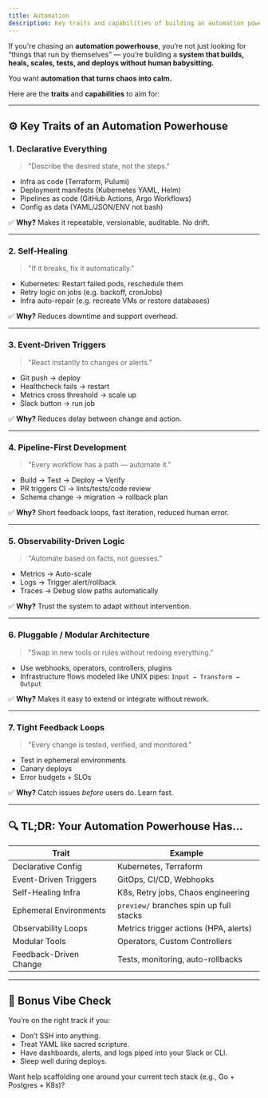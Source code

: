 ```yaml
---
title: Automation
description: Key traits and capabilities of building an automation powerhouse
---
```


If you're chasing an **automation powerhouse**, you’re not just looking for “things that run by themselves” — you’re building a **system that builds, heals, scales, tests, and deploys without human babysitting.**

You want **automation that turns chaos into calm.**

Here are the **traits** and **capabilities** to aim for:

---

## ⚙️ **Key Traits of an Automation Powerhouse**

### 1. **Declarative Everything**

> "Describe the desired state, not the steps."

* Infra as code (Terraform, Pulumi)
* Deployment manifests (Kubernetes YAML, Helm)
* Pipelines as code (GitHub Actions, Argo Workflows)
* Config as data (YAML/JSON/ENV not bash)

✅ **Why?** Makes it repeatable, versionable, auditable. No drift.

---

### 2. **Self-Healing**

> "If it breaks, fix it automatically."

* Kubernetes: Restart failed pods, reschedule them
* Retry logic on jobs (e.g. backoff, cronJobs)
* Infra auto-repair (e.g. recreate VMs or restore databases)

✅ **Why?** Reduces downtime and support overhead.

---

### 3. **Event-Driven Triggers**

> "React instantly to changes or alerts."

* Git push → deploy
* Healthcheck fails → restart
* Metrics cross threshold → scale up
* Slack button → run job

✅ **Why?** Reduces delay between change and action.

---

### 4. **Pipeline-First Development**

> "Every workflow has a path — automate it."

* Build → Test → Deploy → Verify
* PR triggers CI → lints/tests/code review
* Schema change → migration → rollback plan

✅ **Why?** Short feedback loops, fast iteration, reduced human error.

---

### 5. **Observability-Driven Logic**

> "Automate based on facts, not guesses."

* Metrics → Auto-scale
* Logs → Trigger alert/rollback
* Traces → Debug slow paths automatically

✅ **Why?** Trust the system to adapt without intervention.

---

### 6. **Pluggable / Modular Architecture**

> "Swap in new tools or rules without redoing everything."

* Use webhooks, operators, controllers, plugins
* Infrastructure flows modeled like UNIX pipes: `Input → Transform → Output`

✅ **Why?** Makes it easy to extend or integrate without rework.

---

### 7. **Tight Feedback Loops**

> "Every change is tested, verified, and monitored."

* Test in ephemeral environments
* Canary deploys
* Error budgets + SLOs

✅ **Why?** Catch issues *before* users do. Learn fast.

---

## 🔍 TL;DR: Your Automation Powerhouse Has...

| Trait                  | Example                                 |
| ---------------------- | --------------------------------------- |
| Declarative Config     | Kubernetes, Terraform                   |
| Event-Driven Triggers  | GitOps, CI/CD, Webhooks                 |
| Self-Healing Infra     | K8s, Retry jobs, Chaos engineering      |
| Ephemeral Environments | `preview/` branches spin up full stacks |
| Observability Loops    | Metrics trigger actions (HPA, alerts)   |
| Modular Tools          | Operators, Custom Controllers           |
| Feedback-Driven Change | Tests, monitoring, auto-rollbacks       |

---

## 🚀 Bonus Vibe Check

You’re on the right track if you:

* Don’t SSH into anything.
* Treat YAML like sacred scripture.
* Have dashboards, alerts, and logs piped into your Slack or CLI.
* Sleep well during deploys.

Want help scaffolding one around your current tech stack (e.g., Go + Postgres + K8s)?
